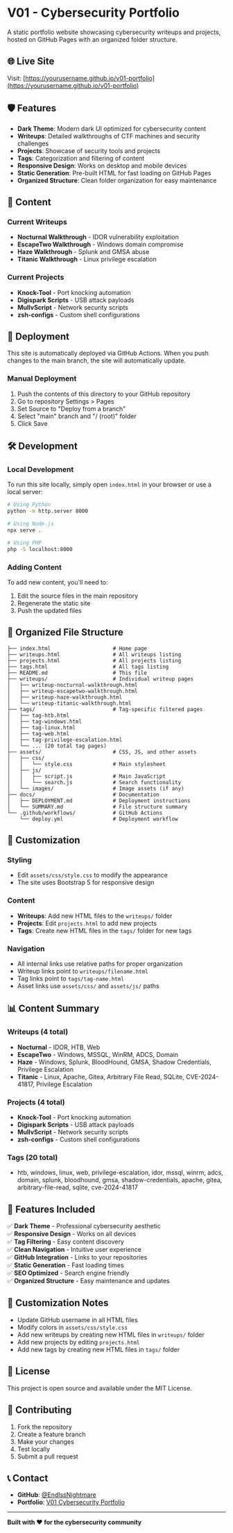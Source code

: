 # V01 - Cybersecurity Portfolio

A static portfolio website showcasing cybersecurity writeups and projects, hosted on GitHub Pages with an organized folder structure.

## 🌐 Live Site
Visit: [https://yourusername.github.io/v01-portfolio](https://yourusername.github.io/v01-portfolio)

## 🛡️ Features

- **Dark Theme**: Modern dark UI optimized for cybersecurity content
- **Writeups**: Detailed walkthroughs of CTF machines and security challenges
- **Projects**: Showcase of security tools and projects
- **Tags**: Categorization and filtering of content
- **Responsive Design**: Works on desktop and mobile devices
- **Static Generation**: Pre-built HTML for fast loading on GitHub Pages
- **Organized Structure**: Clean folder organization for easy maintenance

## 📝 Content

### Current Writeups
- **Nocturnal Walkthrough** - IDOR vulnerability exploitation
- **EscapeTwo Walkthrough** - Windows domain compromise
- **Haze Walkthrough** - Splunk and GMSA abuse
- **Titanic Walkthrough** - Linux privilege escalation

### Current Projects
- **Knock-Tool** - Port knocking automation
- **Digispark Scripts** - USB attack payloads
- **MullvScript** - Network security scripts
- **zsh-configs** - Custom shell configurations

## 🚀 Deployment

This site is automatically deployed via GitHub Actions. When you push changes to the main branch, the site will automatically update.

### Manual Deployment
1. Push the contents of this directory to your GitHub repository
2. Go to repository Settings > Pages
3. Set Source to "Deploy from a branch"
4. Select "main" branch and "/ (root)" folder
5. Click Save

## 🛠️ Development

### Local Development
To run this site locally, simply open `index.html` in your browser or use a local server:

```bash
# Using Python
python -m http.server 8000

# Using Node.js
npx serve .

# Using PHP
php -S localhost:8000
```

### Adding Content
To add new content, you'll need to:
1. Edit the source files in the main repository
2. Regenerate the static site
3. Push the updated files

## 📁 Organized File Structure

```
├── index.html                    # Home page
├── writeups.html                 # All writeups listing
├── projects.html                 # All projects listing
├── tags.html                     # All tags listing
├── README.md                     # This file
├── writeups/                     # Individual writeup pages
│   ├── writeup-nocturnal-walkthrough.html
│   ├── writeup-escapetwo-walkthrough.html
│   ├── writeup-haze-walkthrough.html
│   └── writeup-titanic-walkthrough.html
├── tags/                         # Tag-specific filtered pages
│   ├── tag-htb.html
│   ├── tag-windows.html
│   ├── tag-linux.html
│   ├── tag-web.html
│   ├── tag-privilege-escalation.html
│   └── ... (20 total tag pages)
├── assets/                       # CSS, JS, and other assets
│   ├── css/
│   │   └── style.css             # Main stylesheet
│   ├── js/
│   │   ├── script.js             # Main JavaScript
│   │   └── search.js             # Search functionality
│   └── images/                   # Image assets (if any)
├── docs/                         # Documentation
│   ├── DEPLOYMENT.md             # Deployment instructions
│   └── SUMMARY.md                # File structure summary
└── .github/workflows/            # GitHub Actions
    └── deploy.yml                # Deployment workflow
```

## 🎨 Customization

### Styling
- Edit `assets/css/style.css` to modify the appearance
- The site uses Bootstrap 5 for responsive design

### Content
- **Writeups**: Add new HTML files to the `writeups/` folder
- **Projects**: Edit `projects.html` to add new projects
- **Tags**: Create new HTML files in the `tags/` folder for new tags

### Navigation
- All internal links use relative paths for proper organization
- Writeup links point to `writeups/filename.html`
- Tag links point to `tags/tag-name.html`
- Asset links use `assets/css/` and `assets/js/` paths

## 📊 Content Summary

### Writeups (4 total)
- **Nocturnal** - IDOR, HTB, Web
- **EscapeTwo** - Windows, MSSQL, WinRM, ADCS, Domain
- **Haze** - Windows, Splunk, BloodHound, GMSA, Shadow Credentials, Privilege Escalation
- **Titanic** - Linux, Apache, Gitea, Arbitrary File Read, SQLite, CVE-2024-41817, Privilege Escalation

### Projects (4 total)
- **Knock-Tool** - Port knocking automation
- **Digispark Scripts** - USB attack payloads
- **MullvScript** - Network security scripts
- **zsh-configs** - Custom shell configurations

### Tags (20 total)
- htb, windows, linux, web, privilege-escalation, idor, mssql, winrm, adcs, domain, splunk, bloodhound, gmsa, shadow-credentials, apache, gitea, arbitrary-file-read, sqlite, cve-2024-41817

## 🎯 Features Included

✅ **Dark Theme** - Professional cybersecurity aesthetic  
✅ **Responsive Design** - Works on all devices  
✅ **Tag Filtering** - Easy content discovery  
✅ **Clean Navigation** - Intuitive user experience  
✅ **GitHub Integration** - Links to your repositories  
✅ **Static Generation** - Fast loading times  
✅ **SEO Optimized** - Search engine friendly  
✅ **Organized Structure** - Easy maintenance and updates  

## 🔧 Customization Notes

- Update GitHub username in all HTML files
- Modify colors in `assets/css/style.css`
- Add new writeups by creating new HTML files in `writeups/` folder
- Add new projects by editing `projects.html`
- Add new tags by creating new HTML files in `tags/` folder

## 📄 License

This project is open source and available under the MIT License.

## 🤝 Contributing

1. Fork the repository
2. Create a feature branch
3. Make your changes
4. Test locally
5. Submit a pull request

## 📞 Contact

- **GitHub**: [@EndlssNightmare](https://github.com/EndlssNightmare)
- **Portfolio**: [V01 Cybersecurity Portfolio](https://yourusername.github.io/v01-portfolio)

---

**Built with ❤️ for the cybersecurity community**



